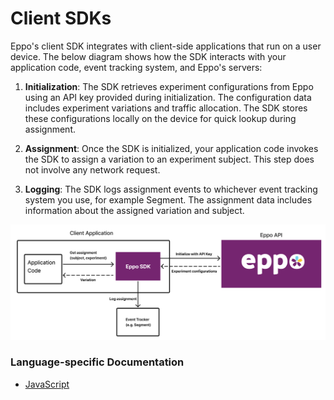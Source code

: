 # Client SDKs

Eppo's client SDK integrates with client-side applications that run on a user device. The below diagram shows how the SDK interacts with your application code, event tracking system, and Eppo's servers:

1. **Initialization**: The SDK retrieves experiment configurations from Eppo using an API key provided during initialization. The configuration data includes experiment variations and traffic allocation. The SDK stores these configurations locally on the device for quick lookup during assignment.

2. **Assignment**: Once the SDK is initialized, your application code invokes the SDK to assign a variation to an experiment subject. This step does not involve any network request.

3. **Logging**: The SDK logs assignment events to whichever event tracking system you use, for example Segment. The assignment data includes information about the assigned variation and subject. 

![client-sdk-diagram](../../../../static/img/connecting-data/client-sdk-diagram.png)

### Language-specific Documentation
- [JavaScript](./javascript.md)